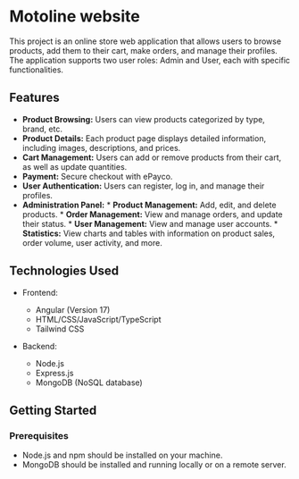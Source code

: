 # Motoline website

This project is an online store web application that allows users to browse products, add them to their cart, make orders, and manage their profiles. The application supports two user roles: Admin and User, each with specific functionalities.

## Features

*  **Product Browsing:** Users can view products categorized by type, brand, etc.
* **Product Details:** Each product page displays detailed information, including images, descriptions, and prices.
* **Cart Management:** Users can add or remove products from their cart, as well as update quantities.
* **Payment:** Secure checkout with ePayco.
* **User Authentication:** Users can register, log in, and manage their profiles.
* **Administration Panel:**
      * **Product Management:** Add, edit, and delete products.
      * **Order Management:** View and manage orders, and update their status.
      * **User Management:** View and manage user accounts.
      * **Statistics:** View charts and tables with information on product sales, order volume, user activity, and more.

## Technologies Used

- Frontend:

  - Angular (Version 17)
  - HTML/CSS/JavaScript/TypeScript
  - Tailwind CSS

- Backend:
  - Node.js
  - Express.js
  - MongoDB (NoSQL database)

## Getting Started

### Prerequisites

- Node.js and npm should be installed on your machine.
- MongoDB should be installed and running locally or on a remote server.
